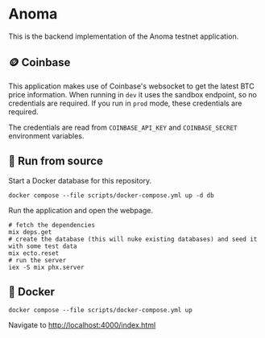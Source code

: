 # Anoma

This is the backend implementation of the Anoma testnet application.



## 🪙 Coinbase

This application makes use of Coinbase's websocket to get the latest BTC price
information. When running in `dev` it uses the sandbox endpoint, so no
credentials are required.
If you run in `prod` mode, these credentials are required.

The credentials are read from `COINBASE_API_KEY` and `COINBASE_SECRET`
environment variables.

## 💾 Run from source

Start a Docker database for this repository.

```shell
docker compose --file scripts/docker-compose.yml up -d db
```

Run the application and open the webpage.

```shell
# fetch the dependencies
mix deps.get
# create the database (this will nuke existing databases) and seed it with some test data
mix ecto.reset
# run the server
iex -S mix phx.server
```

## 🐳 Docker

```shell
docker compose --file scripts/docker-compose.yml up
```

Navigate to [http://localhost:4000/index.html](http://localhost:4000/index.html)